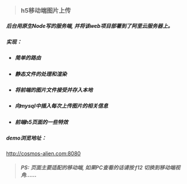 > ###  h5移动端图片上传

##### 后台用原生Node写的服务端, 并将该web项目部署到了阿里云服务器上。

##### 实现：

* ##### 简单的路由

* ##### 静态文件的处理和渲染

* ##### 将前端的图片文件接受并存入本地

* ##### 向mysql中插入每次上传图片的相关信息

* ##### 前端h5页面的一些特效


##### demo浏览地址：

http://cosmos-alien.com:8080

> ##### PS: 页面主要适配的移动端, 如果PC查看的话请按 f12 切换到移动端视角......





